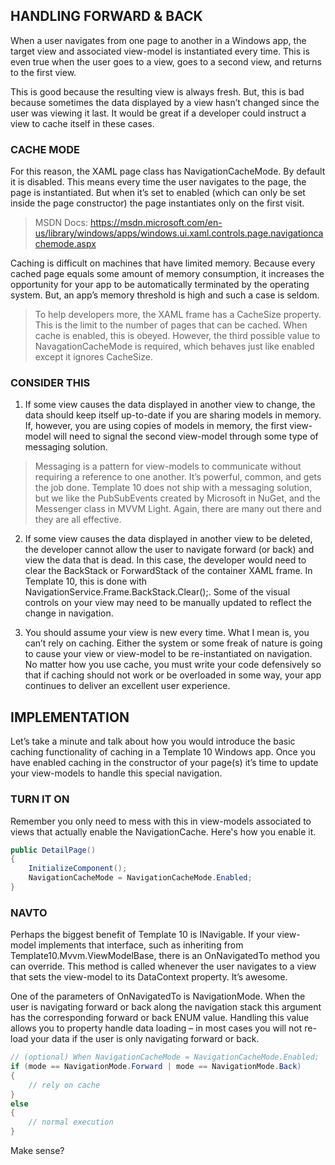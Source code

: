 ## HANDLING FORWARD & BACK

When a user navigates from one page to another in a Windows app, the target view and associated view-model is instantiated every time. This is even true when the user goes to a view, goes to a second view, and returns to the first view. 

This is good because the resulting view is always fresh. But, this is bad because sometimes the data displayed by a view hasn’t changed since the user was viewing it last. It would be great if a developer could instruct a view to cache itself in these cases.

### CACHE MODE

For this reason, the XAML page class has NavigationCacheMode. By default it is disabled. This means every time the user navigates to the page, the page is instantiated. But when it’s set to enabled (which can only be set inside the page constructor) the page instantiates only on the first visit.

> MSDN Docs: https://msdn.microsoft.com/en-us/library/windows/apps/windows.ui.xaml.controls.page.navigationcachemode.aspx

Caching is difficult on machines that have limited memory. Because every cached page equals some amount of memory consumption, it increases the opportunity for your app to be automatically terminated by the operating system. But, an app’s memory threshold is high and such a case is seldom. 

> To help developers more, the XAML frame has a CacheSize property. This is the limit to the number of pages that can be cached. When cache is enabled, this is obeyed. However, the third possible value to NavagationCacheMode is required, which behaves just like enabled except it ignores CacheSize.

### CONSIDER THIS

1. If some view causes the data displayed in another view to change, the data should keep itself up-to-date if you are sharing models in memory. If, however, you are using copies of models in memory, the first view-model will need to signal the second view-model through some type of messaging solution. 
> Messaging is a pattern for view-models to communicate without requiring a reference to one another. It’s powerful, common, and gets the job done. Template 10 does not ship with a messaging solution, but we like the PubSubEvents created by Microsoft in NuGet, and the Messenger class in MVVM Light. Again, there are many out there and they are all effective.

2. If some view causes the data displayed in another view to be deleted, the developer cannot allow the user to navigate forward (or back) and view the data that is dead. In this case, the developer would need to clear the BackStack  or ForwardStack of the container XAML frame. In Template 10, this is done with NavigationService.Frame.BackStack.Clear();. Some of the visual controls on your view may need to be manually updated to reflect the change in navigation.

3. You should assume your view is new every time. What I mean is, you can’t rely on caching. Either the system or some freak of nature is going to cause your view or view-model to be re-instantiated on navigation. No matter how you use cache, you must write your code defensively so that if caching should not work or be overloaded in some way, your app continues to deliver an excellent user experience.

## IMPLEMENTATION

Let’s take a minute and talk about how you would introduce the basic caching functionality of caching in a Template 10 Windows app. Once you have enabled caching in the constructor of your page(s) it’s time to update your view-models to handle this special navigation.

### TURN IT ON

Remember you only need to mess with this in view-models associated to views that actually enable the NavigationCache. Here's how you enable it.

```c#
public DetailPage()
{
    InitializeComponent();
    NavigationCacheMode = NavigationCacheMode.Enabled;
}
```

### NAVTO

Perhaps the biggest benefit of Template 10 is INavigable. If your view-model implements that interface, such as inheriting from Template10.Mvvm.ViewModelBase, there is an OnNavigatedTo method you can override. This method is called whenever the user navigates to a view that sets the view-model to its DataContext property. It’s awesome.

One of the parameters of OnNavigatedTo is NavigationMode. When the user is navigating forward or back along the navigation stack this argument has the corresponding forward or back ENUM value. Handling this value allows you to property handle data loading – in most cases you will not re-load your data if the user is only navigating forward or back.

```C#
// (optional) When NavigationCacheMode = NavigationCacheMode.Enabled;
if (mode == NavigationMode.Forward | mode == NavigationMode.Back)
{
    // rely on cache
}
else
{
    // normal execution
}
```

Make sense?
